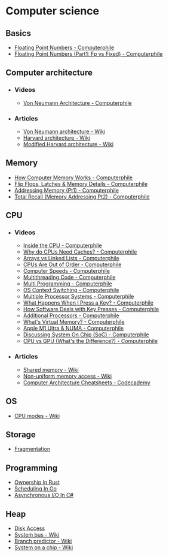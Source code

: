 # Computer science

## Basics
- [Floating Point Numbers - Computerphile](https://www.youtube.com/watch?v=PZRI1IfStY0)
- [Floating Point Numbers (Part1: Fp vs Fixed) - Computerphile](https://www.youtube.com/watch?v=f4ekifyijIg)

## Computer architecture
- ### Videos
    - [Von Neumann Architecture - Computerphile](https://www.youtube.com/watch?v=Ml3-kVYLNr8)
- ### Articles
    - [Von Neumann architecture - Wiki](https://en.wikipedia.org/wiki/Von_Neumann_architecture)
    - [Harvard architecture - Wiki](https://en.wikipedia.org/wiki/Harvard_architecture)
    - [Modified Harvard architecture - Wiki](https://en.wikipedia.org/wiki/Modified_Harvard_architecture)

## Memory
- [How Computer Memory Works - Computerphile](https://www.youtube.com/watch?v=XETZoRYdtkw)
- [Flip Flops, Latches & Memory Details - Computerphile](https://www.youtube.com/watch?v=-Ecf7lb4aZ0)
- [Addressing Memory (Pt1) - Computerphile](https://www.youtube.com/watch?v=-N5pDcfNzqo)
- [Total Recall (Memory Addressing Pt2) - Computerphile](https://www.youtube.com/watch?v=qI2K4VinkT8)

## CPU
- ### Videos
    - [Inside the CPU - Computerphile](https://www.youtube.com/watch?v=IAkj32VPcUE)
    - [Why do CPUs Need Caches? - Computerphile](https://www.youtube.com/watch?v=6JpLD3PUAZk)
    - [Arrays vs Linked Lists - Computerphile](https://www.youtube.com/watch?v=DyG9S9nAlUM)
    - [CPUs Are Out of Order - Computerphile](https://www.youtube.com/watch?v=_qvOlL8nhN4)
    - [Computer Speeds - Computerphile](https://www.youtube.com/watch?v=0UnFN7yyMaA)
    - [Multithreading Code - Computerphile](https://www.youtube.com/watch?v=7ENFeb-J75k)
    - [Multi Programming - Computerphile](https://www.youtube.com/watch?v=MB0yDMQj1lU)
    - [OS Context Switching - Computerphile](https://www.youtube.com/watch?v=DKmBRl8j3Ak)
    - [Multiple Processor Systems - Computerphile](https://www.youtube.com/watch?v=3RvkfuXUv1c)
    - [What Happens When I Press a Key? - Computerphile](https://www.youtube.com/watch?v=ewE8b7zzej0)
    - [How Software Deals with Key Presses - Computerphile](https://www.youtube.com/watch?v=AcZrSn48X4o)
    - [Additional Processors - Computerphile](https://www.youtube.com/watch?v=CDpL9wOQcus)
    - [What's Virtual Memory? - Computerphile](https://www.youtube.com/watch?v=5lFnKYCZT5o)
    - [Apple M1 Ultra & NUMA - Computerphile](https://www.youtube.com/watch?v=yG1m7oGZC48)
    - [Discussing System On Chip (SoC) - Computerphile](https://www.youtube.com/watch?v=0MLaYe3y0BU)
    - [CPU vs GPU (What's the Difference?) - Computerphile](https://www.youtube.com/watch?v=_cyVDoyI6NE)
- ### Articles
    - [Shared memory - Wiki](https://en.wikipedia.org/wiki/Shared_memory)
    - [Non-uniform memory access - Wiki](https://en.wikipedia.org/wiki/Non-uniform_memory_access)
    - [Computer Architecture Cheatsheets - Codecademy](https://www.codecademy.com/learn/computer-architecture/modules/intro-to-computer-architecture/cheatsheet)

## OS
- [CPU modes - Wiki](https://en.wikipedia.org/wiki/CPU_modes)

## Storage
- [Fragmentation](https://en.wikipedia.org/wiki/Fragmentation_(computing))

## Programming
- [Ownership In Rust](https://doc.rust-lang.org/book/ch04-00-understanding-ownership.html)
- [Scheduling In Go](https://www.ardanlabs.com/blog/2018/08/scheduling-in-go-part1.html)
- [Asynchronous I/O In C#](https://blog.stephencleary.com/2013/11/there-is-no-thread.html)

## Heap
- [Disk Access](https://www.geeksforgeeks.org/difference-between-seek-time-and-disk-access-time-in-disk-scheduling)
- [System bus - Wiki](https://en.wikipedia.org/wiki/System_bus)
- [Branch predictor - Wiki](https://en.wikipedia.org/wiki/Branch_predictor)
- [System on a chip - Wiki](https://en.wikipedia.org/wiki/System_on_a_chip)

